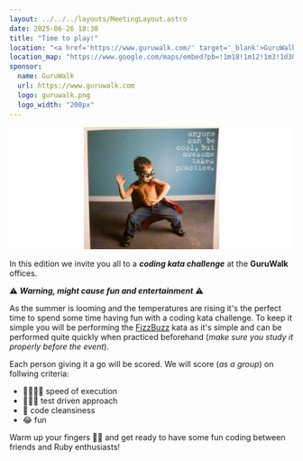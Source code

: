 ```yaml
---
layout: ../../../layouts/MeetingLayout.astro
date: 2025-06-26 18:30
title: "Time to play!"
location: "<a href='https://www.guruwalk.com/' target='_blank'>GuruWalk</a> Calle Guillem de Castro 9, 7th floor, Valencia 46007"
location_map: "https://www.google.com/maps/embed?pb=!1m18!1m12!1m3!1d3080.0462490980685!2d-0.3831354867972076!3d39.46828387148948!2m3!1f0!2f0!3f0!3m2!1i1024!2i768!4f13.1!3m3!1m2!1s0xd604f4971596063%3A0xc7a87c4de358c8a7!2sC%2F%20Guillem%20de%20Castro%2C%209%2C%20Extramurs%2C%2046007%20Valencia!5e0!3m2!1ses!2ses!4v1749571813939!5m2!1ses!2ses"
sponsor:
  name: GuruWalk
  url: https://www.guruwalk.com
  logo: guruwalk.png
  logo_width: "200px"
---
```


![Practice makes you awesome](../../../images/cool.jpg)

In this edition we invite you all to a ___coding kata challenge___ at the
**GuruWalk** offices.

⚠️ ___Warning, might cause fun and entertainment___ ⚠️

As the summer is looming and the temperatures are rising it's the perfect time
to spend some time having fun with a coding kata challenge. To keep it simple
you will be performing the [FizzBuzz](https://codingdojo.org/kata/FizzBuzz/)
kata as it's simple and can be performed quite quickly when practiced
beforehand (_make sure you study it properly before the event_).

Each person giving it a go will be scored. We will score (_as a group_) on
follwing criteria:

- 🏃🏽‍♂️‍➡️ speed of execution
- 👨🏽‍🔬 test driven approach
- 🧹 code cleansiness
- 😂 fun

Warm up your fingers 💅🏽  and get ready to have some fun coding between friends
and Ruby enthusiasts!
